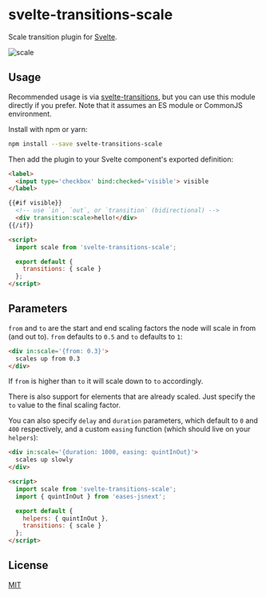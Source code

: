 # svelte-transitions-scale

Scale transition plugin for [Svelte](https://svelte.technology).

![scale](https://user-images.githubusercontent.com/198751/32108892-f5cfd68a-bb2a-11e7-9c34-8a8823b30092.gif)

## Usage

Recommended usage is via [svelte-transitions](https://github.com/ekhaled/svelte-transitions), but you can use this module directly if you prefer. Note that it assumes an ES module or CommonJS environment.

Install with npm or yarn:

```bash
npm install --save svelte-transitions-scale
```

Then add the plugin to your Svelte component's exported definition:

```html
<label>
  <input type='checkbox' bind:checked='visible'> visible
</label>

{{#if visible}}
  <!-- use `in`, `out`, or `transition` (bidirectional) -->
  <div transition:scale>hello!</div>
{{/if}}

<script>
  import scale from 'svelte-transitions-scale';

  export default {
    transitions: { scale }
  };
</script>
```


## Parameters

`from` and `to` are the start and end scaling factors the node will scale in from (and out to). `from` defaults to `0.5` and `to` defaults to `1`:

```html
<div in:scale='{from: 0.3}'>
  scales up from 0.3
</div>
```

If `from` is higher than `to` it will scale down to `to` accordingly.

There is also support for elements that are already scaled. Just specify the `to` value to the final scaling factor.

You can also specify `delay` and `duration` parameters, which default to `0` and `400` respectively, and a custom `easing` function (which should live on your `helpers`):

```html
<div in:scale='{duration: 1000, easing: quintInOut}'>
  scales up slowly
</div>

<script>
  import scale from 'svelte-transitions-scale';
  import { quintInOut } from 'eases-jsnext';

  export default {
    helpers: { quintInOut },
    transitions: { scale }
  };
</script>
```


## License

[MIT](LICENSE)
